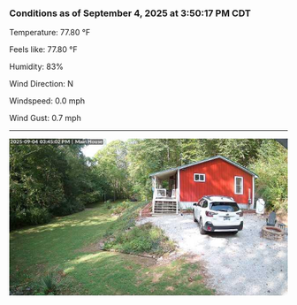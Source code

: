 ### Conditions as of September 4, 2025 at 3:50:17 PM CDT 

Temperature: 77.80 &deg;F

Feels like: 77.80 &deg;F

Humidity: 83%

Wind Direction: N

Windspeed: 0.0 mph

Wind Gust: 0.7 mph

---

<img src="./images/latest.jpeg"/>

